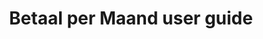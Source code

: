 ---
title: 'Betaal per Maand user guide'
layout: 'faqplugins'
meta_title: "Betaal per Maand user guide - MultiSafepay Docs"

---